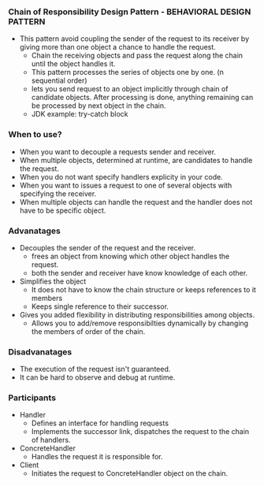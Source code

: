 ### Chain of Responsibility Design Pattern - BEHAVIORAL DESIGN PATTERN
* This pattern avoid coupling the sender of the request to its receiver by giving more than one object a chance to handle the request.
    * Chain the receiving objects and pass the request along the chain until the object handles it.
    * This pattern processes the series of objects one by one. (n sequential order)
    * lets you send request to an object implicitly through chain of candidate objects. After processing is done, anything remaining can be processed by next object in the chain.
    * JDK example: try-catch block

### When to use?
* When you want to decouple a requests sender and receiver.
* When multiple objects, determined at runtime, are candidates to handle the request.
* When you do not want specify handlers explicity in your code.
* When you want to issues a request to one of several objects with specifying the receiver.
* When multiple objects can handle the request and the handler does not have to be specific object.

### Advanatages
* Decouples the sender of the request and the receiver.
    * frees an object from knowing which other object handles the request.
    * both the sender and receiver have know knowledge of each other.
* Simplifies the object
    * It does not have to know the chain structure or keeps references to it members
    * Keeps single reference to their successor.
* Gives you added flexibility in distributing responsibilities among objects.
    * Allows you to add/remove responsibilties dynamically by changing the members of order of the chain.

### Disadvanatages
* The execution of the request isn't guaranteed.
* It can be hard to observe and debug at runtime.

### Participants
* Handler
    * Defines an interface for handling requests
    * Implements the successor link, dispatches the request to the chain of handlers.
* ConcreteHandler
    * Handles the request it is responsible for.
* Client
    * Initiates the request to ConcreteHandler object on the chain.


